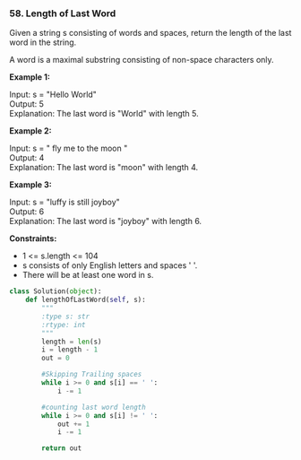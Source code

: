 ### 58. Length of Last Word

Given a string s consisting of words and spaces, return the length of the last word in the string.

A word is a maximal substring consisting of non-space characters only.

**Example 1:**

Input: s = "Hello World"  
Output: 5  
Explanation: The last word is "World" with length 5.

**Example 2:**

Input: s = "   fly me   to   the moon  "  
Output: 4  
Explanation: The last word is "moon" with length 4.

**Example 3:**

Input: s = "luffy is still joyboy"  
Output: 6  
Explanation: The last word is "joyboy" with length 6.

**Constraints:**

* 1 <= s.length <= 104
* s consists of only English letters and spaces ' '.
* There will be at least one word in s.

```python
class Solution(object):
    def lengthOfLastWord(self, s):
        """
        :type s: str
        :rtype: int
        """
        length = len(s)
        i = length - 1
        out = 0

        #Skipping Trailing spaces
        while i >= 0 and s[i] == ' ':
            i -= 1

        #counting last word length
        while i >= 0 and s[i] != ' ':
            out += 1
            i -= 1

        return out
```